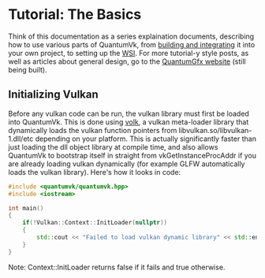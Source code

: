 # Tutorial: The Basics
Think of this documentation as a series explaination documents, describing how to use various parts
of QuantumVk, from [building and integrating](building.md) it into your own project, to setting up the [WSI](wsi.md).
For more tutorial-y style posts, as well as articles about general design, go to the [QuantumGfx website](https://quantumgfx.github.io/) (still being built).

## Initializing Vulkan
Before any vulkan code can be run, the vulkan library must first be loaded into QuantumVk. This is done using [volk](https://github.com/zeux/volk), a vulkan
meta-loader library that dynamically loads the vulkan function pointers from libvulkan.so/libvulkan-1.dll/etc depending on your platform. This is actually 
significantly faster than just loading the dll object library at compile time, and also allows QuantumVk to bootstrap itself in straight from vkGetInstanceProcAddr
if you are already loading vulkan dynamically (for example GLFW automatically loads the vulkan library). Here's how it looks in code:

```c++
#include <quantumvk/quantumvk.hpp>
#include <iostream>

int main()
{
	if(!Vulkan::Context::InitLoader(nullptr))
	{
		std::cout << "Failed to load vulkan dynamic library" << std::endl;
	}
}
```
Note: Context::InitLoader returns false if it fails and true otherwise.